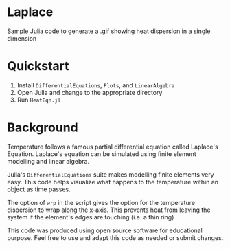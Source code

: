 # Laplace
Sample Julia code to generate a .gif showing heat dispersion in a single dimension

# Quickstart
1. Install `DifferentialEquations`, `Plots`, and `LinearAlgebra`
2. Open Julia and change to the appropriate directory
3. Run `HeatEqn.jl`

# Background
Temperature follows a famous partial differential equation called Laplace's Equation. Laplace's equation can be simulated using finite element modelling and linear algebra.

Julia's `DifferentialEquations` suite makes modelling finite elements very easy. This code helps visualize what happens to the temperature within an object as time passes.

The option of `wrp` in the script gives the option for the temperature dispersion to wrap along the x-axis. This prevents heat from leaving the system if the element's edges are touching (i.e. a thin ring)

This code was produced using open source software for educational purpose. Feel free to use and adapt this code as needed or submit changes.

